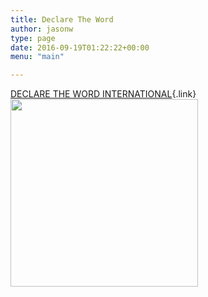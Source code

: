 ```yaml
---
title: Declare The Word
author: jasonw
type: page
date: 2016-09-19T01:22:22+00:00
menu: "main"

---
```

[DECLARE THE WORD INTERNATIONAL][1]{.link}<img loading="lazy" class="alignnone wp-image-125 size-medium" src="http://highlandersheart.com/wp-content/uploads/2016/09/declaretheword-300x300.png" width="300" height="300" srcset="http://highlandersheart.com/wp-content/uploads/2016/09/declaretheword-300x300.png 300w, http://highlandersheart.com/wp-content/uploads/2016/09/declaretheword-150x150.png 150w, http://highlandersheart.com/wp-content/uploads/2016/09/declaretheword.png 320w" sizes="(max-width: 300px) 100vw, 300px" />

 [1]: http://declaretheword.com/
